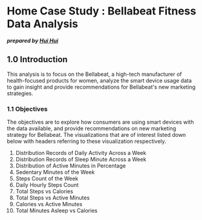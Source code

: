# Home Case Study : Bellabeat Fitness Data Analysis
***prepared by [Hui Hui](https://www.kaggle.com/leowhuihui)***

## 1.0 Introduction
This analysis is to focus on the Bellabeat, a high-tech manufacturer of health-focused products for women, analyze the smart device usage data to gain insight and provide recommendations for Bellabeat's new marketing strategies.

### 1.1 Objectives
The objectives are to explore how consumers are using smart devices with the data available, and provide recommendations on new marketing strategy for Bellabeat. The visualizations that are of interest listed down below with headers referring to these visualization respectively.

 1. Distribution Records of Daily Activity Across a Week
 2. Distribution Records of Sleep Minute Across a Week
 3. Distribution of Active Minutes in Percentage
 4. Sedentary Minutes of the Week
 5. Steps Count of the Week
 6. Daily Hourly Steps Count
 7. Total Steps vs Calories
 8. Total Steps vs Active Minutes
 9. Calories vs Active Minutes
 10. Total Minutes Asleep vs Calories
